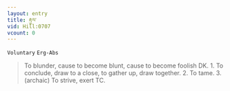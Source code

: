 ```yaml
---
layout: entry
title: རྟུལ་
vid: Hill:0707
vcount: 0
---
```

`Voluntary` `Erg-Abs`
> To blunder, cause to become blunt, cause to become foolish DK\.
 1\.
 To conclude, draw to a close, to gather up, draw together\.
 2\.
 To tame\.
 3\.
 (archaic) To strive, exert TC\.

